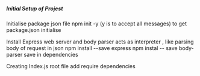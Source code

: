 ##### Initial Setup of Projest

Initialise package json file
npm init -y
(y is to accept all messages) to get package.json initialise

Install Express web server and body parser acts as interpreter , like parsing body of request in json
npm install --save express
npm instal -- save body-parser
save in dependencies

Creating Index.js root file add require dependencies
